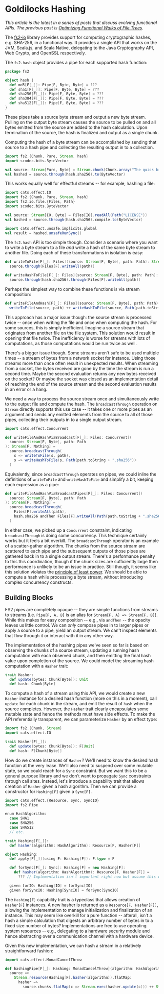 # Goldilocks Hashing

_This article is the latest in a series of posts that discuss evolving functional APIs. The previous post is [Optimizing Functional Walks of File Trees](https://github.com/mpilquist/blog-walks/blob/main/README.md)._

The [fs2-io](https://fs2.io/#/io) library provides support for computing cryptographic hashes, e.g. SHA-256, in a functional way. It provides a single API that works on the JVM, Scala.js, and Scala Native, delegating to the Java Cryptography API, Web Crypto, and OpenSSL respectively.

The `fs2.hash` object provides a pipe for each supported hash function:

```scala
package fs2

object hash {
  def md5[F[_]]: Pipe[F, Byte, Byte] = ???
  def sha1[F[_]]: Pipe[F, Byte, Byte] = ???
  def sha256[F[_]]: Pipe[F, Byte, Byte] = ???
  def sha384[F[_]]: Pipe[F, Byte, Byte] = ???
  def sha512[F[_]]: Pipe[F, Byte, Byte] = ???
}
```

These pipes take a source byte stream and output a new byte stream. Pulling on the output byte stream causes the source to be pulled on and all bytes emitted from the source are added to the hash calculation. Upon termination of the source, the hash is finalized and output as a single chunk.

Computing the hash of a byte stream can be accomplished by sending that source to a hash pipe and collecting the resulting output in to a collection.

```scala mdoc:to-string
import fs2.{Chunk, Pure, Stream, hash}
import scodec.bits.ByteVector

val source: Stream[Pure, Byte] = Stream.chunk(Chunk.array("The quick brown fox".getBytes))
val hashed = source.through(hash.sha256).to(ByteVector)
```

This works equally well for effectful streams -- for example, hashing a file:

```scala mdoc:reset:to-string
import cats.effect.IO
import fs2.{Chunk, Pure, Stream, hash}
import fs2.io.file.{Files, Path}
import scodec.bits.ByteVector

val source: Stream[IO, Byte] = Files[IO].readAll(Path("LICENSE"))
val hashed = source.through(hash.sha256).compile.to(ByteVector)

import cats.effect.unsafe.implicits.global
val result = hashed.unsafeRunSync()
```

The `fs2.hash` API is too simple though. Consider a scenario where you want to write a byte stream to a file *and* write a hash of the same byte stream to another file. Doing each of these transformations in isolation is easy:

```scala mdoc:to-string
def writeToFile[F[_]: Files](source: Stream[F, Byte], path: Path): Stream[F, Nothing] =
  source.through(Files[F].writeAll(path))

def writeHashToFile[F[_]: Files](source: Stream[F, Byte], path: Path): Stream[F, Nothing] =
  source.through(hash.sha256).through(Files[F].writeAll(path))
```

Perhaps the simplest way to combine these functions is via stream composition:

```scala mdoc:to-string
def writeFileAndHash[F[_]: Files](source: Stream[F, Byte], path: Path): Stream[F, Nothing] =
  writeToFile(source, path) ++ writeHashToFile(source, Path(path.toString + ".sha256"))
```

This approach has a major issue though: the source stream is processed twice -- once when writing the file and once when computing the hash. For some sources, this is simply inefficient. Imagine a source stream that originates from another file on the file system. This solution would result in opening that file twice. The inefficiency is worse for streams with lots of computations, as those computations would be run twice as well.

There's a bigger issue though. Some streams aren't safe to be used multiple times -- a stream of bytes from a network socket for instance. Using those streams more than once often result in unexpected results. When streaming from a socket, the bytes received are gone by the time the stream is run a second time. Maybe the second evaluation returns any new bytes received on the socket? Or maybe the socket was closed as an implementation detail of reaching the end of the source stream and the second evaluation results in an error or a hang.

We need a way to process the source stream once and simultaneously write to the output file and compute the hash. The `broadcastThrough` operation on `Stream` directly supports this use case -- it takes one or more pipes as an argument and sends any emitted elements from the source to all of those pipes, collecting their outputs in to a single output stream. 


```scala mdoc:to-string
import cats.effect.Concurrent

def writeFileAndHashViaBroadcast[F[_]: Files: Concurrent](
  source: Stream[F, Byte], path: Path
): Stream[F, Nothing] =
  source.broadcastThrough(
    s => writeToFile(s, path),
    s => writeHashToFile(s, Path(path.toString + ".sha256"))
  )
```

Equivalently, since `broadcastThrough` operates on pipes, we could inline the definitions of `writeToFile` and `writeHashToFile` and simplify a bit, keeping each expression as a pipe:


```scala mdoc:to-string
def writeFileAndHashViaBroadcastPipes[F[_]: Files: Concurrent](
  source: Stream[F, Byte], path: Path
): Stream[F, Nothing] =
  source.broadcastThrough(
    Files[F].writeAll(path),
    hash.sha256 andThen Files[F].writeAll(Path(path.toString + ".sha256"))
  )
```

In either case, we picked up a `Concurrent` constraint, indicating `broadcastThrough` is doing some concurrency. This technique certainly works but it feels a bit overkill. The `broadcastThrough` operator is an example of a scatter-gather algorithm. The chunks from the source stream are scattered to each pipe and the subsequent outputs of those pipes are gathered back in to a single output stream. There's a performance penalty to this this coordination, though if the chunk sizes are sufficiently large then performance is unlikely to be an issue in practice. Still though, it seems like this solution violates the [principle of least power](https://www.lihaoyi.com/post/StrategicScalaStylePrincipleofLeastPower.html#:~:text=If%20your%20function%20only%20needs,can't%20use%20other%20things.). We should be able to compute a hash while processing a byte stream, without introducing complex concurrency constructs.

## Building Blocks

FS2 pipes are completely opaque -- they are simple functions from streams to streams (i.e. `Pipe[F, A, B]` is an alias for `Stream[F, A] => Stream[F, B]`). While this makes for easy composition -- e.g., via `andThen` -- the opacity leaves us little control. We can *only* compose pipes in to larger pipes or apply a source to a pipe, yield an output stream. We can't inspect elements that flow through it or interact with it in any other way. 

The implementation of the hashing pipes we've seen so far is based on observing the chunks of a source stream, updating a running hash computation with each observed chunk, and then emitting the final hash value upon completion of the source. We could model the streaming hash computation with a `Hasher` trait: 

```scala
trait Hasher:
  def update(bytes: Chunk[Byte]): Unit
  def hash: Chunk[Byte]
```

To compute a hash of a stream using this API, we would create a new `Hasher` instance for a desired hash function (more on this in a moment), call `update` for each chunk in the stream, and emit the result of `hash` when the source completes. However, the `Hasher` trait clearly encapsulates some mutable state and hence the methods must have side effects. To make the API referentially transparent, we can parameterize `Hasher` by an effect type:

```scala mdoc:silent
import fs2.{Chunk, Stream}
import cats.effect.IO
```

```scala mdoc:to-string
trait Hasher[F[_]]:
  def update(bytes: Chunk[Byte]): F[Unit]
  def hash: F[Chunk[Byte]]
```

How do we create instances of `Hasher`? We'll need to know the desired hash function at the very lease. We'll also need to suspend over some mutable state, so we could reach for a `Sync` constraint. But we want this to be a general purpose library and we don't want to propagate `Sync` constraints through call sites. Instead, let's introduce a capability trait that allows creation of `Hasher` given a hash algorithm. Then we can provide a constructor for `Hashing[F]` given a `Sync[F]`.

```scala mdoc:to-string
import cats.effect.{Resource, Sync, SyncIO}
import fs2.Pipe

enum HashAlgorithm:
  case SHA1
  case SHA256
  case SHA512
  // etc.

trait Hashing[F[_]]:
  def hasher(algorithm: HashAlgorithm): Resource[F, Hasher[F]]

object Hashing:
  def apply[F[_]](using F: Hashing[F]): F.type = F

  def forSync[F[_]: Sync]: Hashing[F] = new Hashing[F]:
    def hasher(algorithm: HashAlgorithm): Resource[F, Hasher[F]] =
      ??? // Implementation isn't important right now but assume this delegates to platform crypto apis

  given forIO: Hashing[IO] = forSync[IO] 
  given forSyncIO: Hashing[SyncIO] = forSync[SyncIO] 
```

The `Hashing[F]` capability trait is a typeclass that allows creation of `Hasher[F]` instances. A new hasher is returned as a `Resource[F, Hasher[F]]`, allowing the implementation to manage initialization and finalization of an instance. This may seem like overkill for a pure function -- afterall, isn't a hash a simple calculation that digests an arbitrary number of bytes in to a fixed size number of bytes? Implementations are free to use operating system resources -- e.g., delegating to a [hardware security module](https://en.wikipedia.org/wiki/Hardware_security_module) and hence abstracting over a communication channel with a hardware device.

Given this new implementation, we can hash a stream in a relatively straightforward fashion:

```scala mdoc:to-string
import cats.effect.MonadCancelThrow

def hashingPipe[F[_]: Hashing: MonadCancelThrow](algorithm: HashAlgorithm): Pipe[F, Byte, Byte] =
  source =>
    Stream.resource(Hashing[F].hasher(algorithm)).flatMap:
      hasher =>
        source.chunks.flatMap(c => Stream.exec(hasher.update(c))) ++ Stream.eval(hasher.hash).unchunks
```
